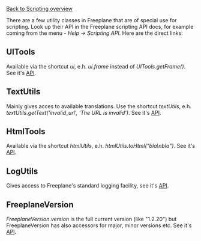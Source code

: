 [Back to Scripting overview](/docs/#/scripting/Scripting ':ignore')


There are a few utility classes in Freeplane that are of special use for scripting. Look up their API in the Freeplane scripting API docs, for example coming from the menu - *Help -> Scripting API*. Here are the direct links:

## UITools
Available via the shortcut *ui*, e.h. *ui.frame* instead of *UITools.getFrame()*. See it's [API](http://www.freeplane.org/doc/api/org/freeplane/core/ui/components/UITools.html).

## TextUtils
Mainly gives acces to available translations. Use the shortcut *textUtils*, e.h. *textUtils.getText('invalid_url', 'The URL is invalid')*. See it's [API](http://www.freeplane.org/doc/api/org/freeplane/core/util/TextUtils.html).

## HtmlTools

Available via the shortcut *htmlUtils*, e.h. *htmlUtils.toHtml("bla\nbla")*. See it's [API](http://www.freeplane.org/doc/api/org/freeplane/core/util/HtmlUtils.html).

## LogUtils

Gives access to Freeplane's standard logging facility, see it's [API](http://www.freeplane.org/doc/api/org/freeplane/core/util/LogUtils.html).

## FreeplaneVersion

*FreeplaneVersion.version* is the full current version (like "1.2.20") but FreeplaneVersion has also accessors for major, minor versions etc. See it's [API](http://www.freeplane.org/doc/api/org/freeplane/core/util/FreeplaneVersion.html).

<!-- ({Category:Script}) -->

